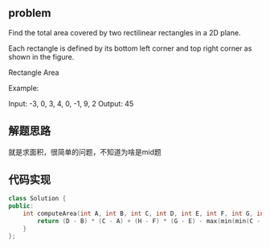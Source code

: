 ## problem
Find the total area covered by two rectilinear rectangles in a 2D plane.

Each rectangle is defined by its bottom left corner and top right corner as shown in the figure.

Rectangle Area

Example:

Input: -3, 0, 3, 4, 0, -1, 9, 2
Output: 45

## 解题思路
就是求面积，很简单的问题，不知道为啥是mid题
## 代码实现
```C++
class Solution {
public:
    int computeArea(int A, int B, int C, int D, int E, int F, int G, int H) {
        return (D - B) * (C - A) + (H - F) * (G - E) - max(min(min(C - A, G - E),min(C - E, G - A)),0) * max(min(min(H - F, D - B),min(H - B, D - F)),0);
    }
};
```
